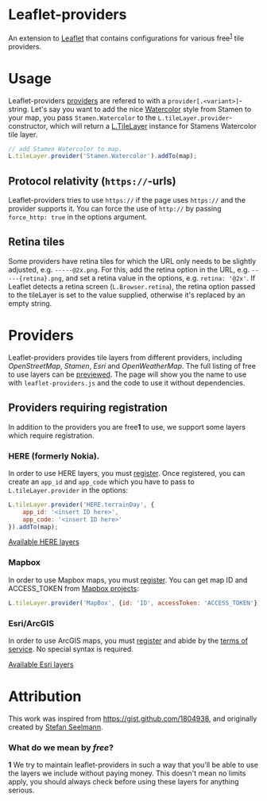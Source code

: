 Leaflet-providers
=================
An extension to [Leaflet](http://leafletjs.com/) that contains configurations for various free<sup>[1](#what-is-free)</sup> tile providers.

# Usage
Leaflet-providers [providers](#providers) are refered to with a `provider[.<variant>]`-string. Let's say you want to add the nice [Watercolor](http://maps.stamen.com/#watercolor/) style from Stamen to your map, you pass `Stamen.Watercolor` to the `L.tileLayer.provider`-constructor, which will return a [L.TileLayer](http://leafletjs.com/reference.html#tilelayer) instance for Stamens Watercolor tile layer.

```Javascript
// add Stamen Watercolor to map.
L.tileLayer.provider('Stamen.Watercolor').addTo(map);
```

## Protocol relativity (`https://`-urls)

Leaflet-providers tries to use `https://` if the page uses `https://` and the provider supports it.
You can force the use of `http://` by passing `force_http: true` in the options argument.

## Retina tiles

Some providers have retina tiles for which the URL only needs to be slightly adjusted, e.g. `-----@2x.png`. For this, add the retina option in the URL, e.g. `-----{retina}.png`, and set a retina value in the options, e.g. `retina: '@2x'`. If Leaflet detects a retina screen (`L.Browser.retina`), the retina option passed to the tileLayer is set to the value supplied, otherwise it's replaced by an empty string.

# Providers

Leaflet-providers provides tile layers from different providers, including *OpenStreetMap*, *Stamen*, *Esri* and *OpenWeatherMap*. The full listing of free to use layers can be [previewed](http://leaflet-extras.github.io/leaflet-providers/preview/index.html). The page will show you the name to use with `leaflet-providers.js` and the code to use it without dependencies.

## Providers requiring registration

In addition to the providers you are free<b id="what-is-free">1</b> to use, we support some layers which require registration.

### HERE (formerly Nokia).

In order to use HERE layers, you must [register](http://developer.here.com/). Once registered, you can create an `app_id` and `app_code` which you have to pass to `L.tileLayer.provider` in the options:

```Javascript
L.tileLayer.provider('HERE.terrainDay', {
    app_id: '<insert ID here>',
    app_code: '<insert ID here>'
}).addTo(map);
```

[Available HERE layers](http://leaflet-extras.github.io/leaflet-providers/preview/#filter=HERE)

### Mapbox

In order to use Mapbox maps, you must [register](https://tiles.mapbox.com/signup). You can get map ID and ACCESS_TOKEN from [Mapbox projects](https://www.mapbox.com/projects):
```JavaScript
L.tileLayer.provider('MapBox', {id: 'ID', accessToken: 'ACCESS_TOKEN'}).addTo(map);
```

### Esri/ArcGIS

In order to use ArcGIS maps, you must [register](https://developers.arcgis.com/en/sign-up/) and abide by the [terms of service](https://developers.arcgis.com/en/terms/). No special syntax is required.

[Available Esri layers](http://leaflet-extras.github.io/leaflet-providers/preview/#filter=Esri)

# Attribution

This work was inspired from <https://gist.github.com/1804938>, and originally created by [Stefan Seelmann](https://github.com/seelmann).

### What do we mean by *free*?
<b id="what-is-free">1</b>
We try to maintain leaflet-providers in such a way that you'll be able to use the layers we include without paying money.
This doesn't mean no limits apply, you should always check before using these layers for anything serious.
